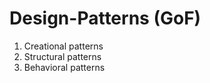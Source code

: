 # Design-Patterns (GoF)

<ol>
<li>	Creational patterns</li>

<li>	Structural patterns</li>

<li>	Behavioral patterns</li>
</ol>



